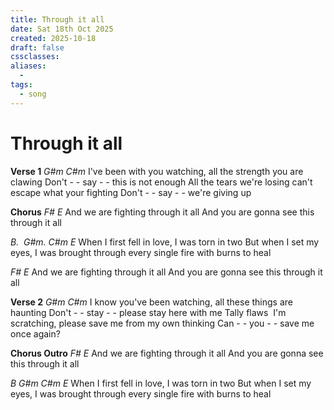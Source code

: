 ```yaml
---
title: Through it all
date: Sat 18th Oct 2025
created: 2025-10-18
draft: false
cssclasses:
aliases: 
  - 
tags: 
  - song
---
```


# Through it all
**Verse 1**
*G#m C#m*
I've been with you watching, all the strength you are clawing
Don't - - say - - this is not enough
All the tears we're losing can't escape what your fighting
Don't - - say - - we're giving up

**Chorus**
*F# E*
And we are fighting through it all
And you are gonna see this through it all

*B.  G#m. C#m E*
When I first fell in love, I was torn in two
But when I set my eyes, I was brought through every single fire with burns to heal

*F# E*
And we are fighting through it all
And you are gonna see this through it all

**Verse 2**
*G#m C#m*
I know you've been watching, all these things are haunting
Don't - - stay - - please stay here with me
Tally flaws  I'm scratching, please save me from my own thinking
Can - - you - - save me once again?

**Chorus Outro**
*F# E*
And we are fighting through it all
And you are gonna see this through it all

*B G#m C#m E*
When I first fell in love, I was torn in two
But when I set my eyes, I was brought through every single fire with burns to heal
